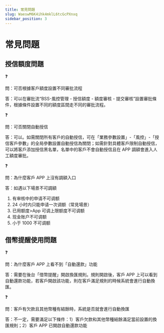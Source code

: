 ```yaml
---
title: 常見問題
slug: WaeswM6K4ihk4mklL6tcGcPXnxq
sidebar_position: 3
---
```



# 常見問題

## 授信額度問題

<div class="callout callout-bg-2 callout-border-2">
<div class='callout-emoji'>❓</div>
<p>問：可否根據客戶額度設置不同審批流程</p>
</div>

答：可以在審批流“BSS-風控管理 - 授信額度 - 額度審核 - 提交審核”設置審批條件，根據條件設置不同的額度區間走不同的審批流程。

<div class="callout callout-bg-2 callout-border-2">
<div class='callout-emoji'>❓</div>
<p>問：可否關閉自動授信</p>
</div>

答：可以。如需關閉所有客戶的自動授信，可在「業務參數設置」-「風控」-「授信客戶參數」的全局參數設置自動授信為關閉；如需針對具體客戶限制自動授信，可以將客戶添加授信黑名單，名單中的客戶不會自動授信且在 APP 調額會進入人工額度審批。

<div class="callout callout-bg-2 callout-border-2">
<div class='callout-emoji'>❓</div>
<p>問：為什麼客戶 APP 上沒有調額入口</p>
</div>

答：如遇以下場景不可調額

1. 有审核中的申请不可调额
2. 24 小时内只能申请一次调额（常見場景）
3. 已用额度&gt;App 可调上限额度不可调额
4. 现金账户不可调额
5. 小于 1000 不可调额

## 借幣提醒使用問題

<div class="callout callout-bg-2 callout-border-2">
<div class='callout-emoji'>❓</div>
<p>問：為什麼客戶 APP 上看不到「自動還款」功能</p>
</div>

答：需要在後台「借幣提醒」開啟換匯規則。規則開啟後，客戶 APP 上可以看到自動還款功能，若客戶開啟該功能，則在客戶滿足規則的時候系統會進行自動換匯。

<div class="callout callout-bg-2 callout-border-2">
<div class='callout-emoji'>❓</div>
<p>問：客戶有欠款且其他幣種有結餘時，系統是否就會進行自動換匯</p>
</div>

答：不一定，需要滿足以下條件：1）客戶欠款和其他幣種結餘滿足當前設置的換匯規則；2）客戶 APP 已開啟自動還款功能

